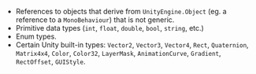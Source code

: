 - References to objects that derive from `UnityEngine.Object` (eg. a reference to a `MonoBehaviour`) that is not generic.
- Primitive data types (`int`, `float`, `double`, `bool`, `string`, etc.)
- Enum types.
- Certain Unity built-in types: `Vector2`, `Vector3`, `Vector4`, `Rect`, `Quaternion`, `Matrix4x4`, `Color`, `Color32`, `LayerMask`, `AnimationCurve`, `Gradient`, `RectOffset`, `GUIStyle`.